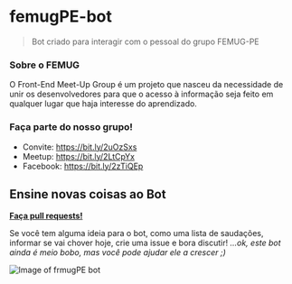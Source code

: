# femugPE-bot

>Bot criado para interagir com o pessoal do grupo FEMUG-PE

### Sobre o FEMUG
O Front-End Meet-Up Group é um projeto que nasceu da necessidade de unir os desenvolvedores para que o acesso à informação seja feito em qualquer lugar que haja interesse do aprendizado.

### Faça parte do nosso grupo!
 - Convite: https://bit.ly/2uOzSxs 
 - Meetup: https://bit.ly/2LtCpYx 
 - Facebook: https://bit.ly/2zTiQEp


## Ensine novas coisas ao Bot
[**Faça pull requests!**](https://github.com/wesmelo/femugPE-bot/blob/master/CONTRIBUTING.md)

Se você tem alguma ideia para o bot, como uma lista de saudações, informar se vai chover hoje, crie uma issue e bora discutir!
_...ok, este bot ainda é meio bobo, mas você pode ajudar ele a crescer ;)_


![Image of frmugPE bot](https://github.com/wesmelo/femugPE-bot/blob/master/src/img/FEMUG_bot.png)

